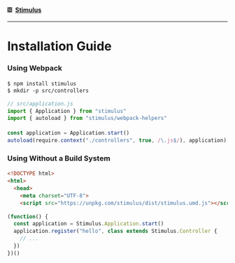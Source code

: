 #### [<img src="assets/logo.svg" width="11" height="11" alt="Stimulus">](README.md) [Stimulus](README.md)

---

# Installation Guide

### Using Webpack

```
$ npm install stimulus
$ mkdir -p src/controllers
```

```js
// src/application.js
import { Application } from "stimulus"
import { autoload } from "stimulus/webpack-helpers"

const application = Application.start()
autoload(require.context("./controllers", true, /\.js$/), application)
```

### Using Without a Build System

```html
<!DOCTYPE html>
<html>
  <head>
    <meta charset="UTF-8">
    <script src="https://unpkg.com/stimulus/dist/stimulus.umd.js"></script>
```

```js
(function() {
  const application = Stimulus.Application.start()
  application.register("hello", class extends Stimulus.Controller {
    // ...
  })
})()
```
